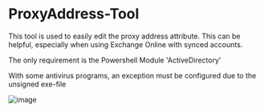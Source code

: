 # ProxyAddress-Tool

This tool is used to easily edit the proxy address attribute. This can be helpful, especially when using Exchange Online with synced accounts.

The only requirement is the Powershell Module 'ActiveDirectory'

With some antivirus programs, an exception must be configured due to the unsigned exe-file

![image](https://user-images.githubusercontent.com/56133527/137228161-f4ab7288-bdf0-4f9b-b33c-c8628c974057.png)

